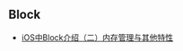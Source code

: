 ## Block

* [iOS中Block介绍（二）内存管理与其他特性](http://blog.csdn.net/debolee/article/details/45071387)

##


##